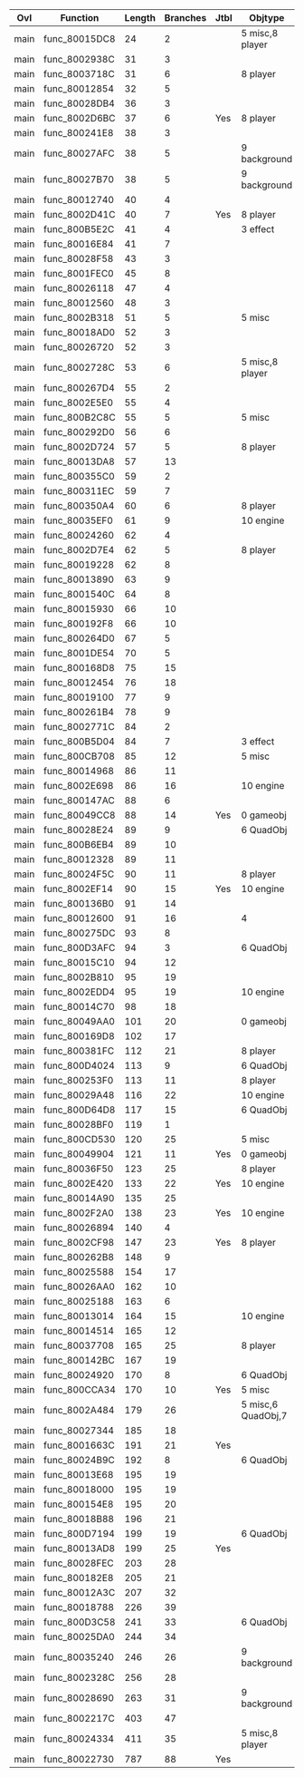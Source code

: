 | Ovl   | Function      |   Length |   Branches | Jtbl   | Objtype            | WIP                             | %     |
|-------|---------------|----------|------------|--------|--------------------|---------------------------------|-------|
| main  | func_80015DC8 |       24 |          2 |        | 5 misc,8 player    | https://decomp.me/scratch/s1cix | 1.0   |
| main  | func_8002938C |       31 |          3 |        |                    | https://decomp.me/scratch/Zx2bz | 0.957 |
| main  | func_8003718C |       31 |          6 |        | 8 player           | https://decomp.me/scratch/Xn9HF | 0.993 |
| main  | func_80012854 |       32 |          5 |        |                    | https://decomp.me/scratch/GYzUI | 0.916 |
| main  | func_80028DB4 |       36 |          3 |        |                    | https://decomp.me/scratch/XoEMD | 0.979 |
| main  | func_8002D6BC |       37 |          6 | Yes    | 8 player           | https://decomp.me/scratch/4Al32 | 1.0   |
| main  | func_800241E8 |       38 |          3 |        |                    | https://decomp.me/scratch/cCoh0 | 0.922 |
| main  | func_80027AFC |       38 |          5 |        | 9 background       | https://decomp.me/scratch/ww0WF | 0.957 |
| main  | func_80027B70 |       38 |          5 |        | 9 background       | https://decomp.me/scratch/nUKIp | 0.284 |
| main  | func_80012740 |       40 |          4 |        |                    | https://decomp.me/scratch/IG2w7 | 0.646 |
| main  | func_8002D41C |       40 |          7 | Yes    | 8 player           | https://decomp.me/scratch/18Bqj | 1.0   |
| main  | func_800B5E2C |       41 |          4 |        | 3 effect           | https://decomp.me/scratch/a8K40 | 1.0   |
| main  | func_80016E84 |       41 |          7 |        |                    | https://decomp.me/scratch/OgtDH | 1.0   |
| main  | func_80028F58 |       43 |          3 |        |                    | https://decomp.me/scratch/39ThD | 0.989 |
| main  | func_8001FEC0 |       45 |          8 |        |                    | https://decomp.me/scratch/D3QpL | 1.0   |
| main  | func_80026118 |       47 |          4 |        |                    | https://decomp.me/scratch/3DbPS | 0.796 |
| main  | func_80012560 |       48 |          3 |        |                    | https://decomp.me/scratch/dSjAq | 0.445 |
| main  | func_8002B318 |       51 |          5 |        | 5 misc             | https://decomp.me/scratch/YBkVf | 0.998 |
| main  | func_80018AD0 |       52 |          3 |        |                    | https://decomp.me/scratch/x5j1D | 0.931 |
| main  | func_80026720 |       52 |          3 |        |                    | https://decomp.me/scratch/nyy7e | 0.973 |
| main  | func_8002728C |       53 |          6 |        | 5 misc,8 player    | https://decomp.me/scratch/cnsL1 | 0.998 |
| main  | func_800267D4 |       55 |          2 |        |                    | https://decomp.me/scratch/lt3of | 0.111 |
| main  | func_8002E5E0 |       55 |          4 |        |                    | https://decomp.me/scratch/pSt0I | 0.652 |
| main  | func_800B2C8C |       55 |          5 |        | 5 misc             | https://decomp.me/scratch/NtG8N | 1.0   |
| main  | func_800292D0 |       56 |          6 |        |                    | https://decomp.me/scratch/COZoP | 0.588 |
| main  | func_8002D724 |       57 |          5 |        | 8 player           | https://decomp.me/scratch/9BxDr | 0.804 |
| main  | func_80013DA8 |       57 |         13 |        |                    | https://decomp.me/scratch/uFiHC | 1.0   |
| main  | func_800355C0 |       59 |          2 |        |                    | https://decomp.me/scratch/NuVOj | 1.0   |
| main  | func_800311EC |       59 |          7 |        |                    | https://decomp.me/scratch/tmAhC | 0.96  |
| main  | func_800350A4 |       60 |          6 |        | 8 player           | https://decomp.me/scratch/dkhWm | 1.0   |
| main  | func_80035EF0 |       61 |          9 |        | 10 engine          | https://decomp.me/scratch/rWC20 | 1.0   |
| main  | func_80024260 |       62 |          4 |        |                    | https://decomp.me/scratch/73riQ | 0.568 |
| main  | func_8002D7E4 |       62 |          5 |        | 8 player           | https://decomp.me/scratch/GcYIr | 0.471 |
| main  | func_80019228 |       62 |          8 |        |                    | https://decomp.me/scratch/tD09y | 1.0   |
| main  | func_80013890 |       63 |          9 |        |                    | https://decomp.me/scratch/s2hia | 1.0   |
| main  | func_8001540C |       64 |          8 |        |                    | https://decomp.me/scratch/jzTmb | 0.653 |
| main  | func_80015930 |       66 |         10 |        |                    | https://decomp.me/scratch/eCgU7 | 0.996 |
| main  | func_800192F8 |       66 |         10 |        |                    | https://decomp.me/scratch/6o1Wq | 1.0   |
| main  | func_800264D0 |       67 |          5 |        |                    | https://decomp.me/scratch/NfibK | 0.789 |
| main  | func_8001DE54 |       70 |          5 |        |                    | https://decomp.me/scratch/6VwZy | 0.916 |
| main  | func_800168D8 |       75 |         15 |        |                    | https://decomp.me/scratch/diabL | 1.0   |
| main  | func_80012454 |       76 |         18 |        |                    | https://decomp.me/scratch/BhfqV | 1.0   |
| main  | func_80019100 |       77 |          9 |        |                    | https://decomp.me/scratch/KobUv | 0.919 |
| main  | func_800261B4 |       78 |          9 |        |                    | https://decomp.me/scratch/0UCyE | 0.997 |
| main  | func_8002771C |       84 |          2 |        |                    | https://decomp.me/scratch/QD6gR | 0.997 |
| main  | func_800B5D04 |       84 |          7 |        | 3 effect           | https://decomp.me/scratch/XIkdr | 0.662 |
| main  | func_800CB708 |       85 |         12 |        | 5 misc             | https://decomp.me/scratch/jbQlY | 0.853 |
| main  | func_80014968 |       86 |         11 |        |                    | https://decomp.me/scratch/5QEfh | 0.926 |
| main  | func_8002E698 |       86 |         16 |        | 10 engine          | https://decomp.me/scratch/ok2GA | 0.952 |
| main  | func_800147AC |       88 |          6 |        |                    | https://decomp.me/scratch/3iJ8L | 0.674 |
| main  | func_80049CC8 |       88 |         14 | Yes    | 0 gameobj          | https://decomp.me/scratch/UaB24 | 1.0   |
| main  | func_80028E24 |       89 |          9 |        | 6 QuadObj          | https://decomp.me/scratch/sFeaU | 0.63  |
| main  | func_800B6EB4 |       89 |         10 |        |                    | https://decomp.me/scratch/GhJYO | 0.987 |
| main  | func_80012328 |       89 |         11 |        |                    | https://decomp.me/scratch/93Orx | 0.928 |
| main  | func_80024F5C |       90 |         11 |        | 8 player           | https://decomp.me/scratch/06BK5 | 1.0   |
| main  | func_8002EF14 |       90 |         15 | Yes    | 10 engine          | https://decomp.me/scratch/esQyP | 1.0   |
| main  | func_800136B0 |       91 |         14 |        |                    | https://decomp.me/scratch/OXGjn | 1.0   |
| main  | func_80012600 |       91 |         16 |        | 4                  | https://decomp.me/scratch/F7UMs | 0.523 |
| main  | func_800275DC |       93 |          8 |        |                    | https://decomp.me/scratch/kfNbu | 0.631 |
| main  | func_800D3AFC |       94 |          3 |        | 6 QuadObj          | https://decomp.me/scratch/WwLem | 1.0   |
| main  | func_80015C10 |       94 |         12 |        |                    | https://decomp.me/scratch/Q5zvp | 1.0   |
| main  | func_8002B810 |       95 |         19 |        |                    | https://decomp.me/scratch/6JCjy | 0.981 |
| main  | func_8002EDD4 |       95 |         19 |        | 10 engine          | https://decomp.me/scratch/wkVJC | 0.964 |
| main  | func_80014C70 |       98 |         18 |        |                    | https://decomp.me/scratch/V4OpH | 0.866 |
| main  | func_80049AA0 |      101 |         20 |        | 0 gameobj          | https://decomp.me/scratch/OOusW | 1.0   |
| main  | func_800169D8 |      102 |         17 |        |                    | https://decomp.me/scratch/dkTI0 | 1.0   |
| main  | func_800381FC |      112 |         21 |        | 8 player           | https://decomp.me/scratch/6lgop | 1.0   |
| main  | func_800D4024 |      113 |          9 |        | 6 QuadObj          | https://decomp.me/scratch/cTtcH | 0.041 |
| main  | func_800253F0 |      113 |         11 |        | 8 player           | https://decomp.me/scratch/LXAao | 0.89  |
| main  | func_80029A48 |      116 |         22 |        | 10 engine          | https://decomp.me/scratch/7ckoP | 0.495 |
| main  | func_800D64D8 |      117 |         15 |        | 6 QuadObj          | https://decomp.me/scratch/ztWz3 | 0.638 |
| main  | func_80028BF0 |      119 |          1 |        |                    | https://decomp.me/scratch/5qjrG | 0.896 |
| main  | func_800CD530 |      120 |         25 |        | 5 misc             | https://decomp.me/scratch/TsKy5 | 0.972 |
| main  | func_80049904 |      121 |         11 | Yes    | 0 gameobj          | https://decomp.me/scratch/fs0kw | 1.0   |
| main  | func_80036F50 |      123 |         25 |        | 8 player           | https://decomp.me/scratch/9Hp8E | 0.867 |
| main  | func_8002E420 |      133 |         22 | Yes    | 10 engine          | https://decomp.me/scratch/pFVNG | 1.0   |
| main  | func_80014A90 |      135 |         25 |        |                    | https://decomp.me/scratch/baFWb | 0.905 |
| main  | func_8002F2A0 |      138 |         23 | Yes    | 10 engine          | https://decomp.me/scratch/TgRxf | 1.0   |
| main  | func_80026894 |      140 |          4 |        |                    |                                 |       |
| main  | func_8002CF98 |      147 |         23 | Yes    | 8 player           | https://decomp.me/scratch/oN0iQ | 1.0   |
| main  | func_800262B8 |      148 |          9 |        |                    | https://decomp.me/scratch/mmGiD | 0.612 |
| main  | func_80025588 |      154 |         17 |        |                    | https://decomp.me/scratch/7kdDB | 0.995 |
| main  | func_80026AA0 |      162 |         10 |        |                    |                                 |       |
| main  | func_80025188 |      163 |          6 |        |                    |                                 |       |
| main  | func_80013014 |      164 |         15 |        | 10 engine          | https://decomp.me/scratch/KsqKl | 0.901 |
| main  | func_80014514 |      165 |         12 |        |                    |                                 |       |
| main  | func_80037708 |      165 |         25 |        | 8 player           | https://decomp.me/scratch/eyxos | 1.0   |
| main  | func_800142BC |      167 |         19 |        |                    | https://decomp.me/scratch/oybr7 | 0.428 |
| main  | func_80024920 |      170 |          8 |        | 6 QuadObj          |                                 |       |
| main  | func_800CCA34 |      170 |         10 | Yes    | 5 misc             | https://decomp.me/scratch/wtTQS | 0.993 |
| main  | func_8002A484 |      179 |         26 |        | 5 misc,6 QuadObj,7 | https://decomp.me/scratch/2VPOp | 0.803 |
| main  | func_80027344 |      185 |         18 |        |                    | https://decomp.me/scratch/uwffX | 0.592 |
| main  | func_8001663C |      191 |         21 | Yes    |                    | https://decomp.me/scratch/pM43U | 0.846 |
| main  | func_80024B9C |      192 |          8 |        | 6 QuadObj          | https://decomp.me/scratch/WO9F5 | 0.851 |
| main  | func_80013E68 |      195 |         19 |        |                    | https://decomp.me/scratch/iEpwS | 0.571 |
| main  | func_80018000 |      195 |         19 |        |                    |                                 |       |
| main  | func_800154E8 |      195 |         20 |        |                    |                                 |       |
| main  | func_80018B88 |      196 |         21 |        |                    | https://decomp.me/scratch/9oQNk | 0.593 |
| main  | func_800D7194 |      199 |         19 |        | 6 QuadObj          | https://decomp.me/scratch/Y4ihY | 0.991 |
| main  | func_80013AD8 |      199 |         25 | Yes    |                    | https://decomp.me/scratch/3Tnb5 | 0.843 |
| main  | func_80028FEC |      203 |         28 |        |                    | https://decomp.me/scratch/rv6cq | 0.49  |
| main  | func_800182E8 |      205 |         21 |        |                    | https://decomp.me/scratch/5aIkz | 0.731 |
| main  | func_80012A3C |      207 |         32 |        |                    | https://decomp.me/scratch/quZvO | 0.536 |
| main  | func_80018788 |      226 |         39 |        |                    | https://decomp.me/scratch/WDtQ3 | 0.749 |
| main  | func_800D3C58 |      241 |         33 |        | 6 QuadObj          | https://decomp.me/scratch/1EbiN | 0.69  |
| main  | func_80025DA0 |      244 |         34 |        |                    |                                 |       |
| main  | func_80035240 |      246 |         26 |        | 9 background       |                                 |       |
| main  | func_8002328C |      256 |         28 |        |                    | https://decomp.me/scratch/c6btE | 0.766 |
| main  | func_80028690 |      263 |         31 |        | 9 background       | https://decomp.me/scratch/EeDyg | 0.933 |
| main  | func_8002217C |      403 |         47 |        |                    |                                 |       |
| main  | func_80024334 |      411 |         35 |        | 5 misc,8 player    | https://decomp.me/scratch/LvWjY | 0.111 |
| main  | func_80022730 |      787 |         88 | Yes    |                    | https://decomp.me/scratch/0p5ON | 0.645 |
